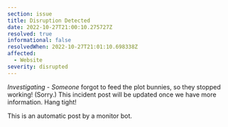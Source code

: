 ```yaml
---
section: issue
title: Disruption Detected
date: 2022-10-27T21:00:10.275727Z
resolved: true
informational: false
resolvedWhen: 2022-10-27T21:01:10.698338Z
affected:
  - Website
severity: disrupted
---
```

*Investigating* - _Someone_ forgot to feed the plot bunnies, so they stopped working! (Sorry.) This incident post will be updated once we have more information. Hang tight!

This is an automatic post by a monitor bot.
        